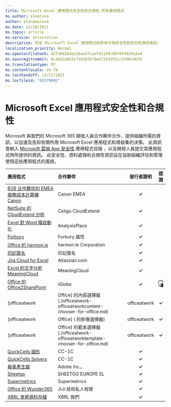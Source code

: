 ```yaml
---
title: Microsoft Excel 應用程式安全性和合規性-所有應用程式
ms.author: elmalova
author: elenamalova
ms.date: 12/20/2021
ms.topic: article
ms.service: attestation
description: 所有 Microsoft Excel 應用程式的所有可用安全性和符合性資訊資訊。
localization_priority: Normal
ms.openlocfilehash: 4273092bda210ae57caafd1150c0970f4829a3a4
ms.sourcegitcommit: 6ca6b2ad53cf18362b78ed725d295cc2590c6b36
ms.translationtype: MT
ms.contentlocale: zh-TW
ms.lasthandoff: 12/21/2021
ms.locfileid: "61579692"
---
```

# <a name="microsoft-excel-apps-security-and-compliance"></a>Microsoft Excel 應用程式安全性和合規性

Microsoft 與我們的 Microsoft 365 開發人員合作夥伴合作，提供組織所需的資訊，以加速及告知有關所用 Microsoft Excel 應用程式和增益集的決策。 此資訊會納入 [Microsoft 雲端 App 安全性](https://www.microsoft.com/en-us/enterprise-mobility-security/cloud-app-security) 應用程式目錄 ，以及開發人員提交其應用程式時所提供的資訊。 此安全性、資料處理和合規性資訊旨在協助組織評估和管理使用這些應用程式的風險。

| **應用程式** | **合作夥伴** | **發行者證明** | **認證** |
|:--------|:------------|:----------------------:|:-------------:|
| [B2B 合作夥伴的 EMEA 服務成本計算機 Canon](./canon-emea-service-cost-calculator-for-b2b-partners.md) | Canon EMEA | **✓** |  |
| [NetSuite 的 CloudExtend 分析](./celigo-cloudextend-analytics-for-netsuite.md) | Celigo CloudExtend | **✓** |  |
| [Excel 對 Word 檔自動化](./analysisplace-excel-to-word-document-automation.md) | AnalysisPlace | **✓** |  |
| [Forbury](./forbury-property.md) | Forbury 屬性 | **✓** |  |
| [Office 的 harmon.ie](./harmonie-corporation-for-office.md) | harmon.ie Corporation | **✓** |  |
| [印記簽名](./impression-signatures.md) | 印記簽名 | **✓** |  |
| [Jira Cloud for Excel](./atlassiancom-jira-cloud-for-excel.md) | Atlassian.com | **✓** |  |
| [Excel 的文字分析 MeaningCloud](./meaningcloud-text-analytics-for-excel.md) | MeaningCloud | **✓** |  |
| [Office 的 Office2SharePoint](./iglobe-office2sharepoint-for-office.md) | iGlobe | **✓** | <img alt="Certified application badge" src="../media/certified-badge.png" height="25" width="25" /> |
| [officeatwork | Office] 的內容選擇器 (./officeatwork-officeatworkcontent-chooser-for-office.md)  | officeatwork | **✓** |  |
| [officeatwork | Office] ( 的影像選擇器)  | officeatwork | **✓** |  |
| [officeatwork | Office] 的範本選擇器 (./officeatwork-officeatworktemplate-chooser-for-office.md)  | officeatwork | **✓** |  |
| [QuickCells 圖形](./cc-1c-quickcells-graphs.md) | CC-1C | **✓** |  |
| [QuickCells Solvers](./cc-1c-quickcells-solvers.md) | CC-1C | **✓** |  |
| [報表產生器](./adobe-inc-report-builder.md) | Adobe Inc.。 | **✓** |  |
| [Sheetgo](./sheetgo-europe-sl.md) | SHEETGO EUROPE SL | **✓** |  |
| [Supermetrics](./supermetrics.md) | Supermetrics | **✓** |  |
| [Office 的 Wunder365](./jiji-technologies-private-limited-wunder365-for-office.md) | JiJi 技術私人有限 | **✓** |  |
| [XBRL 會將資料存檔](./xbrl-us-filed-data.md) | XBRL 我們 | **✓** |  |
